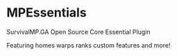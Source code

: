 # MPEssentials

SurvivalMP.GA Open Source Core Essential Plugin

Featuring homes warps ranks custom features and more!

